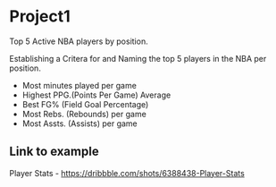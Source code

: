 # Project1
Top 5 Active NBA players by position.

Establishing a Critera for and Naming the top 5 players in the NBA per position.

* Most minutes played per game
* Highest PPG.(Points Per Game) Average
* Best FG% (Field Goal Percentage)
* Most Rebs. (Rebounds) per game
* Most Assts. (Assists) per game

## Link to example 
Player Stats - https://dribbble.com/shots/6388438-Player-Stats
